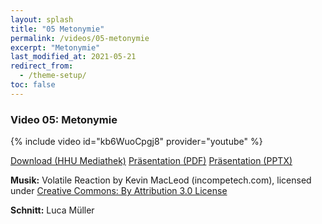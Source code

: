 ```yaml
---
layout: splash
title: "05 Metonymie"
permalink: /videos/05-metonymie
excerpt: "Metonymie"
last_modified_at: 2021-05-21
redirect_from:
  - /theme-setup/
toc: false
---
```


### Video 05: Metonymie

{% include video id="kb6WuoCpgj8" provider="youtube" %}

<a href="https://mediathek.hhu.de/watch/c1056272-7c2c-4947-9569-33d71e2306c8" class="btn btn--primary">Download (HHU Mediathek)</a> <a href="https://uni-duesseldorf.sciebo.de/s/B9rAdJfdxOHA4B0" class="btn btn--info">Präsentation (PDF)</a> <a href="https://uni-duesseldorf.sciebo.de/s/g8YgBi8ZyPiCLbE" class="btn btn--warning">Präsentation (PPTX)</a>

<p><strong>Musik:</strong> Volatile Reaction by Kevin MacLeod (incompetech.com), licensed under <a href="https://creativecommons.org/licenses/by/3.0/" target="_blank">Creative Commons: By Attribution 3.0 License</a></p>

<p><strong>Schnitt:</strong> Luca Müller</p>